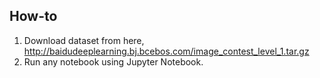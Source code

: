 ## How-to

1. Download dataset from here, http://baidudeeplearning.bj.bcebos.com/image_contest_level_1.tar.gz
2. Run any notebook using Jupyter Notebook.
